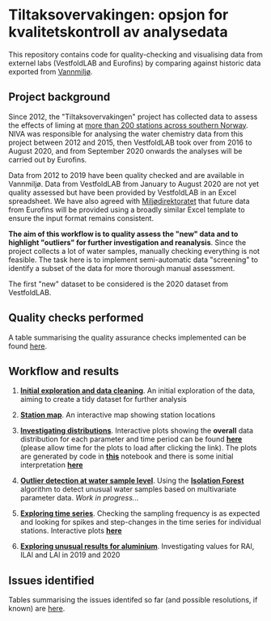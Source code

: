# Tiltaksovervakingen: opsjon for kvalitetskontroll av analysedata

This repository contains code for quality-checking and visualising data from externel labs (VestfoldLAB and Eurofins) by comparing against historic data exported from [Vannmiljø](https://vannmiljo.miljodirektoratet.no/). 

## Project background

Since 2012, the "Tiltaksovervakingen" project has collected data to assess the effects of liming at [more than 200 stations across southern Norway](https://nivanorge.github.io/tiltaksovervakingen/pages/stn_map.html). NIVA was responsible for analysing the water chemistry data from this project between 2012 and 2015, then VestfoldLAB took over from 2016 to August 2020, and from September 2020 onwards the analyses will be carried out by Eurofins. 

Data from 2012 to 2019 have been quality checked and are available in Vannmiljø. Data from VestfoldLAB from January to August 2020 are not yet quality assessed but have been provided by VestfoldLAB in an Excel spreadsheet. We have also agreed with [Miljødirektoratet](https://www.miljodirektoratet.no/) that future data from Eurofins will be provided using a broadly similar Excel template to ensure the input format remains consistent.

**The aim of this workflow is to quality assess the "new" data and to highlight "outliers" for further investigation and reanalysis**. Since the project collects a lot of water samples, manually checking everything is not feasible. The task here is to implement semi-automatic data "screening" to identify a subset of the data for more thorough manual assessment. 

The first "new" dataset to be considered is the 2020 dataset from VestfoldLAB.

## Quality checks performed

A table summarising the quality assurance checks implemented can be found [here](https://nivanorge.github.io/tiltaksovervakingen/pages/list_quality_checks.html).

## Workflow and results

 1. **[Initial exploration and data cleaning](https://nbviewer.jupyter.org/github/NIVANorge/tiltaksovervakingen/blob/master/notebooks/vestfoldlab_2020/01_data_processing.ipynb)**. An initial exploration of the data, aiming to create a tidy dataset for further analysis
 
 2. **[Station map](https://nivanorge.github.io/tiltaksovervakingen/pages/stn_map.html)**. An interactive map showing station locations
 
 3. **[Investigating distributions](https://nivanorge.github.io/tiltaksovervakingen/pages/distribution_plots.html)**.  Interactive plots showing the **overall** data distribution for each parameter and time period can be found **[here](https://nivanorge.github.io/tiltaksovervakingen/pages/distribution_plots.html)** (please allow time for the plots to load after clicking the link). The plots are generated by code in **[this](https://nbviewer.jupyter.org/github/NIVANorge/tiltaksovervakingen/blob/master/notebooks/vestfoldlab_2020/02_distribution_plots.ipynb)** notebook and there is some initial interpretation **[here](https://nbviewer.jupyter.org/github/NIVANorge/tiltaksovervakingen/blob/master/notebooks/vestfoldlab_2020/02_distribution_plots.ipynb#3.-Summary)**
 
 4. **[Outlier detection at water sample level](https://nbviewer.jupyter.org/github/NIVANorge/tiltaksovervakingen/blob/master/notebooks/vestfoldlab_2020/03_outlier_detection.ipynb)**. Using the **[Isolation Forest](https://scikit-learn.org/stable/modules/outlier_detection.html#isolation-forest)** algorithm to detect unusual water samples based on multivariate parameter data. *Work in progress...*
 
 5. **[Exploring time series](https://nbviewer.jupyter.org/github/NIVANorge/tiltaksovervakingen/blob/master/notebooks/vestfoldlab_2020/04_timeseries.ipynb)**. Checking the sampling frequency is as expected and looking for spikes and step-changes in the time series for individual stations. Interactive plots **[here](https://nivanorge.github.io/tiltaksovervakingen/pages/timeseries_plots.html)**
 
 6. **[Exploring unusual results for aluminium](https://nbviewer.jupyter.org/github/NIVANorge/tiltaksovervakingen/blob/master/notebooks/vestfoldlab_2020/05_explore_al_fracs.ipynb)**. Investigating values for RAl, ILAl and LAl in 2019 and 2020
 
## Issues identified

Tables summarising the issues identifed so far (and possible resolutions, if known) are [here](https://nivanorge.github.io/tiltaksovervakingen/pages/issues_identified.html).